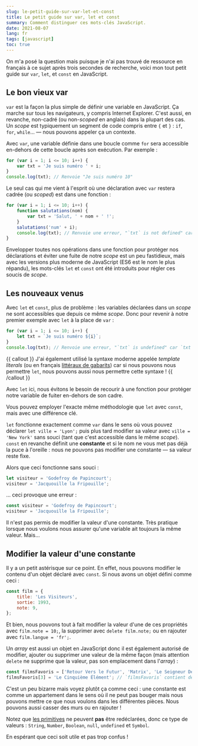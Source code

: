 ```yaml
---
slug: le-petit-guide-sur-var-let-et-const
title: Le petit guide sur var, let et const
summary: Comment distinguer ces mots-clés JavaScript.
date: 2021-08-07
lang: fr
tags: [javascript]
toc: true
---
```


On m'a posé la question mais puisque je n'ai pas trouvé de ressource en français à ce sujet après trois secondes de recherche, voici mon tout petit guide sur `var`, `let`, et `const` en JavaScript.

## Le bon vieux var

`var` est la façon la plus simple de définir une variable en JavaScript. Ça marche sur tous les navigateurs, y compris Internet Explorer. C'est aussi, en revanche, non-cadré (ou non-_scoped_ en anglais) dans la plupart des cas. Un _scope_ est typiquement un segment de code compris entre `{` et `}` : `if`, `for`, `while`… — nous pouvons appeler ça un contexte.

Avec `var`, une variable définie dans une boucle comme `for` sera accessible en-dehors de cette boucle après son exécution. Par exemple :

```js
for (var i = 1; i <= 10; i++) {
	var txt = 'Je suis numéro ' + i;
}
console.log(txt); // Renvoie "Je suis numéro 10"
```

Le seul cas qui me vient à l'esprit où une déclaration avec `var` restera cadrée (ou _scoped_) est dans une fonction :

```js
for (var i = 1; i <= 10; i++) {
	function salutations(nom) {
		var txt = 'Salut, ' + nom + ' !';
	}
	salutations('num' + i);
	console.log(txt); // Renvoie une erreur, "`txt` is not defined" car `txt` appartient à la fonction
}
```

Envelopper toutes nos opérations dans une fonction pour protéger nos déclarations et éviter une fuite de notre _scope_ est un peu fastidieux, mais avec les versions plus moderne de JavaScript (ES6 est le nom le plus répandu), les mots-clés `let` et `const` ont été introduits pour régler ces soucis de _scope_.

## Les nouveaux venus

Avec `let` et `const`, plus de problème : les variables déclarées dans un _scope_ ne sont accessibles que depuis ce même _scope_. Donc pour revenir à notre premier exemple avec `let` à la place de `var` :

```js
for (var i = 1; i <= 10; i++) {
	let txt = `Je suis numéro ${i}`;
}
console.log(txt); // Renvoie une erreur, "`txt` is undefined" car `txt` n'existe pas en-dehors du scope de notre boucle
```

{{ callout }}
J'ai également utilisé la syntaxe moderne appelée _template literals_ (ou en français [littéraux de gabarits](https://developer.mozilla.org/fr/docs/Web/JavaScript/Reference/Template_literals)) car si nous pouvons nous permettre `let`, nous pouvons aussi nous permettre cette syntaxe !
{{ /callout }}

Avec `let` ici, nous évitons le besoin de recourir à une fonction pour protéger notre variable de fuiter en-dehors de son cadre.

Vous pouvez employer l'exacte même méthodologie que `let` avec `const`, mais avec une différence clé.

`let` fonctionne exactement comme `var` dans le sens où vous pouvez déclarer `let ville = 'Lyon';` puis plus tard modifier sa valeur avec `ville = 'New York'` sans souci (tant que c'est accessible dans le même _scope_). `const` en revanche définit une **constante** et si le nom ne vous met pas déjà la puce à l'oreille : nous ne pouvons pas modifier une constante — sa valeur reste fixe.

Alors que ceci fonctionne sans souci :

```js
let visiteur = 'Godefroy de Papincourt';
visiteur = 'Jacquouille la Fripouille';
```

… ceci provoque une erreur :

```js
const visiteur = 'Godefroy de Papincourt';
visiteur = 'Jacquouille la Fripouille';
```

Il n'est pas permis de modifier la valeur d'une constante. Très pratique lorsque nous voulons nous assurer qu'une variable ait toujours la même valeur. Mais…

## Modifier la valeur d'une constante

Il y a un petit astérisque sur ce point. En effet, nous pouvons modifier le contenu d'un objet déclaré avec `const`. Si nous avons un objet défini comme ceci :

```js
const film = {
	title: 'Les Visiteurs',
	sortie: 1993,
	note: 9,
};
```

Et bien, nous pouvons tout à fait modifier la valeur d'une de ces propriétés avec `film.note = 10;`, la supprimer avec `delete film.note;` ou en rajouter avec `film.langue = 'fr';`.

Un _array_ est aussi un objet en JavaScript donc il est également autorisé de modifier, ajouter ou supprimer une valeur de la même façon (mais attention `delete` ne supprime que la valeur, pas son emplacement dans l'_array_) :

```js
const filmsFavoris = ['Retour Vers le Futur', 'Matrix', 'Le Seigneur Des Anneaux'];
filmsFavoris[3] = 'Le Cinquième Élément'; // `filmsFavoris` contient désormais 4 valeurs
```

C'est un peu bizarre mais voyez plutôt ça comme ceci : une constante est comme un appartement dans le sens où il ne peut pas bouger mais nous pouvons mettre ce que nous voulons dans les différentes pièces. Nous pouvons aussi casser des murs ou en rajouter !

Notez que [les primitives](https://developer.mozilla.org/fr/docs/Glossary/Primitive) ne peuvent **pas** être redéclarées, donc ce type de valeurs : `String`, `Number`, `Boolean`, `null`, `undefined` et `Symbol`.

En espérant que ceci soit utile et pas trop confus !
